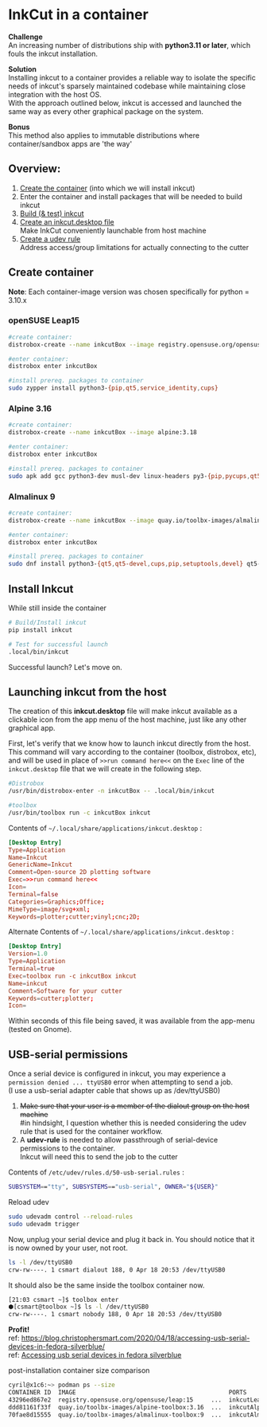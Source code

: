# InkCut in a container
**Challenge**  
An increasing number of distributions ship with **python3.11 or later**, which fouls the inkcut installation.  

**Solution**  
Installing inkcut to a container provides a reliable way to isolate the specific needs of inkcut's sparsely maintained codebase while maintaining close integration with the host OS.  
With the approach outlined below, inkcut is accessed and launched the same way as every other graphical package on the system.  

**Bonus**  
This method also applies to immutable distributions where container/sandbox apps are 'the way'  

## Overview:
1. [Create the container](#create-container) (into which we will install inkcut)
2. Enter the container and install packages that will be needed to build inkcut
2. [Build (& test) inkcut](#install-inkcut)
2. [Create an inkcut.desktop file](#launching-inkcut-from-the-host)  
Make InkCut conveniently launchable from host machine
2. [Create a udev rule](#usb-serial-permissions)  
Address access/group limitations for actually connecting to the cutter 

## Create container
**Note**: Each container-image version was chosen specifically for python = 3.10.x

### openSUSE Leap15
```sh
#create container:
distrobox-create --name inkcutBox --image registry.opensuse.org/opensuse/leap:15

#enter container:
distrobox enter inkcutBox

#install prereq. packages to container
sudo zypper install python3-{pip,qt5,service_identity,cups}
```

### Alpine 3.16
```sh
#create container:
distrobox-create --name inkcutBox --image alpine:3.18

#enter container:
distrobox enter inkcutBox

#install prereq. packages to container
sudo apk add gcc python3-dev musl-dev linux-headers py3-{pip,pycups,qt5}
```

### Almalinux 9
```sh
#create container:
distrobox-create --name inkcutBox --image quay.io/toolbx-images/almalinux-toolbox:9

#enter container:
distrobox enter inkcutBox

#install prereq. packages to container
sudo dnf install python3-{qt5,qt5-devel,cups,pip,setuptools,devel} qt5-qtsvg cups-devel
```

## Install Inkcut
While still inside the container
```sh
# Build/Install inkcut
pip install inkcut

# Test for successful launch
.local/bin/inkcut
```
Successful launch? Let's move on.


## Launching inkcut from the host
The creation of this **inkcut.desktop** file will make inkcut available as a clickable icon from the app menu of the host machine, just like any other graphical app.

First, let's verify that we know how to launch inkcut directly from the host.  
This command will vary according to the container (toolbox, distrobox, etc), and will be used in place of `>>run command here<<` on the `Exec` line of the `inkcut.desktop` file that we will create in the following step.  
```sh
#Distrobox
/usr/bin/distrobox-enter -n inkcutBox -- .local/bin/inkcut

#toolbox
/usr/bin/toolbox run -c inkcutBox inkcut
```

Contents of `~/.local/share/applications/inkcut.desktop` :
```conf
[Desktop Entry]
Type=Application
Name=Inkcut
GenericName=Inkcut
Comment=Open-source 2D plotting software
Exec=>>run command here<<
Icon=
Terminal=false
Categories=Graphics;Office;
MimeType=image/svg+xml;
Keywords=plotter;cutter;vinyl;cnc;2D;
```

Alternate Contents of `~/.local/share/applications/inkcut.desktop` :
```conf
[Desktop Entry]
Version=1.0
Type=Application
Terminal=true
Exec=toolbox run -c inkcutBox inkcut
Name=inkcut
Comment=Software for your cutter
Keywords=cutter;plotter;
Icon=
```
Within seconds of this file being saved, it was available from the app-menu (tested on Gnome).

## USB-serial permissions
Once a serial device is configured in inkcut, you may experience a `permission denied ... ttyUSB0` error when attempting to send a job.  
(I use a usb-serial adapter cable that shows up as /dev/ttyUSB0)  

1. ~~Make sure that your user is a member of the dialout group on the host machine~~  
    #in hindsight, I question whether this is needed considering the udev rule that is used for the container workflow.  
2. A **udev-rule** is needed to allow passthrough of serial-device permissions to the container.  
Inkcut will need this to send the job to the cutter  

Contents of `/etc/udev/rules.d/50-usb-serial.rules` :  
```sh
SUBSYSTEM=="tty", SUBSYSTEMS=="usb-serial", OWNER="${USER}"
```

Reload udev  
```sh
sudo udevadm control --reload-rules
sudo udevadm trigger
```

Now, unplug your serial device and plug it back in. You should notice that it is now owned by your user, not root.  
```sh
ls -l /dev/ttyUSB0
crw-rw----. 1 csmart dialout 188, 0 Apr 18 20:53 /dev/ttyUSB0
```

It should also be the same inside the toolbox container now.  
```sh
[21:03 csmart ~]$ toolbox enter
⬢[csmart@toolbox ~]$ ls -l /dev/ttyUSB0 
crw-rw----. 1 csmart nobody 188, 0 Apr 18 20:53 /dev/ttyUSB0
```  
**Profit!**  
ref: https://blog.christophersmart.com/2020/04/18/accessing-usb-serial-devices-in-fedora-silverblue/  
ref: [Accessing usb serial devices in fedora silverblue](containerSerial.md#inside-a-container-with-udev)  

post-installation container size comparison
```sh
cyril@x1c6:~> podman ps --size
CONTAINER ID  IMAGE                                           PORTS        NAMES       SIZE
43296ed867e2  registry.opensuse.org/opensuse/leap:15     ...  inkcutLeap   1.46GB (virtual 1.7GB)
ddd81161f33f  quay.io/toolbx-images/alpine-toolbox:3.16  ...  inkcutAlpine 771MB (virtual 982MB)
70fae8d15555  quay.io/toolbx-images/almalinux-toolbox:9  ...  inkcutAlma   1.29GB (virtual 1.88GB)
```